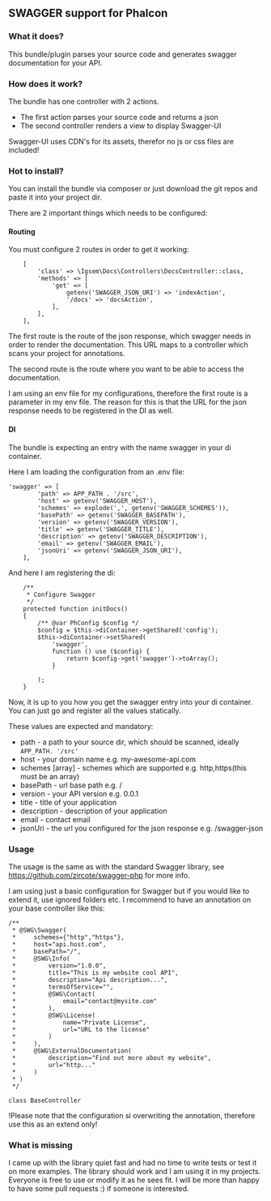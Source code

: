 ## SWAGGER support for Phalcon

### What it does?

This bundle/plugin parses your source code and generates swagger documentation for your API.

### How does it work?
The bundle has one controller with 2 actions. 

- The first action parses your source code and returns a json
- The second controller renders a view to display Swagger-UI

Swagger-UI uses CDN's for its assets, therefor no js or css files are included!

### Hot to install?

You can install the bundle via composer or just download the git repos and paste it into your project dir.

There are 2 important things which needs to be configured:
#### Routing
You must configure 2 routes in order to get it working:

```
    [
        'class' => \Igsem\Docs\Controllers\DocsController::class,
        'methods' => [
            'get' => [
                getenv('SWAGGER_JSON_URI') => 'indexAction',
                '/docs' => 'docsAction',
            ],
        ],
    ],
```
The first route is the route of the json response, which swagger needs in order to render the documentation. 
This URL maps to a controller which scans your project for annotations.

The second route is the route where you want to be able to access the documentation.

I am using an env file for my configurations, therefore the first route is a parameter in my env file. 
The reason for this is that the URL for the json response needs to be registered in the DI as well.
#### DI
The bundle is expecting an entry with the name swagger in your di container.

Here I am loading the configuration from an .env file:

```
'swagger' => [
        'path' => APP_PATH . '/src',
        'host' => getenv('SWAGGER_HOST'),
        'schemes' => explode(',', getenv('SWAGGER_SCHEMES')),
        'basePath' => getenv('SWAGGER_BASEPATH'),
        'version' => getenv('SWAGGER_VERSION'),
        'title' => getenv('SWAGGER_TITLE'),
        'description' => getenv('SWAGGER_DESCRIPTION'),
        'email' => getenv('SWAGGER_EMAIL'),
        'jsonUri' => getenv('SWAGGER_JSON_URI'),
    ],
```

And here I am registering the di:

```
    /**
     * Configure Swagger
     */
    protected function initDocs()
    {
        /** @var PhConfig $config */
        $config = $this->diContainer->getShared('config');
        $this->diContainer->setShared(
            'swagger',
            function () use ($config) {
                return $config->get('swagger')->toArray();
            }

        );
    }
```

Now, it is up to you how you get the swagger entry into your di container. 
You can just go and register all the values statically.

These values are expected and mandatory:
- path - a path to your source dir, which should be scanned, ideally ```APP_PATH. '/src'```
- host - your domain name e.g. my-awesome-api.com
- schemes [array] - schemes which are supported e.g. http,https(this must be an array)
- basePath - url base  path e.g. /
- version - your API version e.g. 0.0.1
- title - title of your application
- description  - description of your application
- email - contact email
- jsonUri - the url you configured for the json response e.g. /swagger-json


### Usage 

The usage is the same as with the standard Swagger library, see https://github.com/zircote/swagger-php for more info.

I am using just a basic configuration for Swagger but if you would like to extend it, use ignored folders etc. 
I recommend to have an annotation on your base controller like this:

```
/**
 * @SWG\Swagger(
 *     schemes={"http","https"},
 *     host="api.host.com",
 *     basePath="/",
 *     @SWG\Info(
 *         version="1.0.0",
 *         title="This is my website cool API",
 *         description="Api description...",
 *         termsOfService="",
 *         @SWG\Contact(
 *             email="contact@mysite.com"
 *         ),
 *         @SWG\License(
 *             name="Private License",
 *             url="URL to the license"
 *         )
 *     ),
 *     @SWG\ExternalDocumentation(
 *         description="Find out more about my website",
 *         url="http..."
 *     )
 * )
 */

class BaseController
```

!Please note that the configuration si overwriting the annotation, therefore use this as an extend only!


### What is missing

I came up with the library quiet fast and had no time to write tests or test it on more examples. 
The library should work and I am using it in my projects. Everyone is free to use or modify it as he sees fit. 
I will be more than happy to have some pull requests :) if someone is interested.

